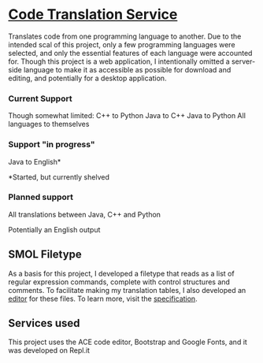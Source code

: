 # [Code Translation Service](https://translation-algorithm--jacob-griffin.repl.co/)
Translates code from one programming language to another. Due to the intended scal of this project, only a few programming languages were selected, and only the essential features of each language were accounted for. Though this project is a web application, I intentionally omitted a server-side language to make it as accessible as possible for download and editing, and potentially for a desktop application.

### Current Support
Though somewhat limited:
C++ to Python
Java to C++
Java to Python
All languages to themselves

### Support "in progress"

Java to English*

*Started, but currently shelved

### Planned support
All translations between Java, C++ and Python

Potentially an English output

## SMOL Filetype
As a basis for this project, I developed a filetype that reads as a list of regular expression commands, complete with control structures and comments. To facilitate making my translation tables, I also developed an [editor](https://translation-algorithm--jacob-griffin.repl.co/editor) for these files. To learn more, visit the [specification](https://translation-algorithm--jacob-griffin.repl.co/smol-spec).

## Services used
This project uses the ACE code editor, Bootstrap and Google Fonts, and it was developed on Repl.it
